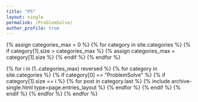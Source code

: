 ```yaml
---
title: "PS"
layout: single
permalink: /ProblemSolve/
author_profile: true
---
```


{% assign categories_max = 0 %}
{% for category in site.categories %}
  {% if category[1].size > categories_max %}
    {% assign categories_max = category[1].size %}
  {% endif %}
{% endfor %}


{% for i in (1..categories_max) reversed %}
  {% for category in site.categories %}
    {% if category[0] == "ProblemSolve" %}
      {% if category[1].size == i %}
            {% for post in category.last %}
              {% include archive-single.html type=page.entries_layout %}
            {% endfor %}
      {% endif %}
    {% endif %}
  {% endfor %}
{% endfor %}
